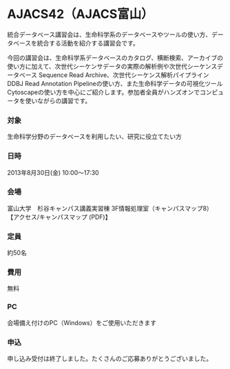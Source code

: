 # AJACS42（AJACS富山）

統合データベース講習会は、生命科学系のデータベースやツールの使い方、データベースを統合する活動を紹介する講習会です。

今回の講習会は、生命科学系データベースのカタログ、横断検索、アーカイブの使い方に加えて、次世代シーケンサデータの実際の解析例や次世代シーケンスデータベース Sequence Read Archive、次世代シーケンス解析パイプライン DDBJ Read Annotation Pipelineの使い方、また生命科学データの可視化ツールCytoscapeの使い方を中心にご紹介します。参加者全員がハンズオンでコンピュータを使いながらの講習です。

### 対象
生命科学分野のデータベースを利用したい、研究に役立てたい方
### 日時
2013年8月30日(金) 10:00～17:30　
### 会場
富山大学　杉谷キャンパス講義実習棟 3F情報処理室（キャンパスマップ8） 【アクセス/キャンパスマップ (PDF)】
### 定員
約50名
### 費用
無料
### PC
会場備え付けのPC（Windows）をご使用いただきます
### 申込
申し込み受付は終了しました。たくさんのご応募ありがとうございました。
